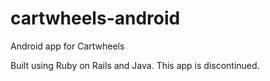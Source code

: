 # cartwheels-android
Android app for Cartwheels

Built using Ruby on Rails and Java. This app is discontinued.
